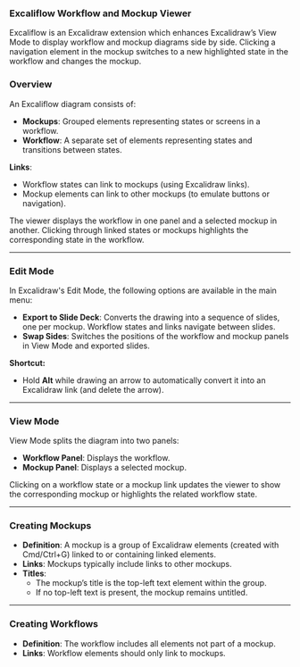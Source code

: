 ### Excaliflow Workflow and Mockup Viewer

Excaliflow is an Excalidraw extension which enhances Excalidraw’s View Mode to display workflow and mockup diagrams side by side. Clicking a navigation element in the mockup switches to a new highlighted state in the workflow and changes the mockup.

### Overview

An Excaliflow diagram consists of:

- **Mockups**: Grouped elements representing states or screens in a workflow.
- **Workflow**: A separate set of elements representing states and transitions between states.

**Links**:

- Workflow states can link to mockups (using Excalidraw links).
- Mockup elements can link to other mockups (to emulate buttons or navigation).

The viewer displays the workflow in one panel and a selected mockup in another. Clicking through linked states or mockups highlights the corresponding state in the workflow.

---

### Edit Mode

In Excalidraw's Edit Mode, the following options are available in the main menu:

- **Export to Slide Deck**: Converts the drawing into a sequence of slides, one per mockup. Workflow states and links navigate between slides.
- **Swap Sides**: Switches the positions of the workflow and mockup panels in View Mode and exported slides.

**Shortcut:**

- Hold **Alt** while drawing an arrow to automatically convert it into an Excalidraw link (and delete the arrow).

---

### View Mode

View Mode splits the diagram into two panels:

- **Workflow Panel**: Displays the workflow.
- **Mockup Panel**: Displays a selected mockup.

Clicking on a workflow state or a mockup link updates the viewer to show the corresponding mockup or highlights the related workflow state.

---

### Creating Mockups

- **Definition**: A mockup is a group of Excalidraw elements (created with Cmd/Ctrl+G) linked to or containing linked elements.
- **Links**: Mockups typically include links to other mockups.
- **Titles**:
    - The mockup’s title is the top-left text element within the group.
    - If no top-left text is present, the mockup remains untitled.

---

### Creating Workflows

- **Definition**: The workflow includes all elements not part of a mockup.
- **Links**: Workflow elements should only link to mockups.